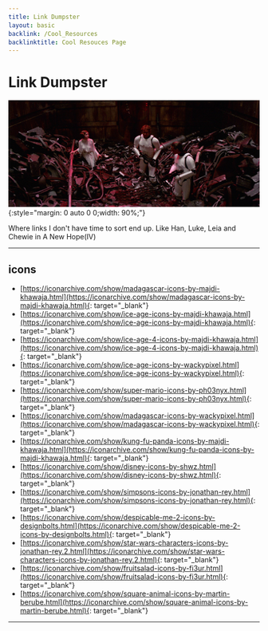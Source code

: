 ```yaml
---
title: Link Dumpster
layout: basic
backlink: /Cool_Resources
backlinktitle: Cool Resouces Page
---
```


# Link Dumpster

![garbage chute/trash compactor](/assets/images/Trash.webp){:style="margin: 0 auto 0 0;width: 90%;"}

Where links I don't have time to sort end up. Like Han, Luke, Leia and Chewie in A New Hope(IV)

---

## icons
* [https://iconarchive.com/show/madagascar-icons-by-majdi-khawaja.html](https://iconarchive.com/show/madagascar-icons-by-majdi-khawaja.html){: target="_blank"}
* [https://iconarchive.com/show/ice-age-icons-by-majdi-khawaja.html](https://iconarchive.com/show/ice-age-icons-by-majdi-khawaja.html){: target="_blank"}
* [https://iconarchive.com/show/ice-age-4-icons-by-majdi-khawaja.html](https://iconarchive.com/show/ice-age-4-icons-by-majdi-khawaja.html){: target="_blank"}
* [https://iconarchive.com/show/ice-age-icons-by-wackypixel.html](https://iconarchive.com/show/ice-age-icons-by-wackypixel.html){: target="_blank"}
* [https://iconarchive.com/show/super-mario-icons-by-ph03nyx.html](https://iconarchive.com/show/super-mario-icons-by-ph03nyx.html){: target="_blank"}
* [https://iconarchive.com/show/madagascar-icons-by-wackypixel.html](https://iconarchive.com/show/madagascar-icons-by-wackypixel.html){: target="_blank"}
* [https://iconarchive.com/show/kung-fu-panda-icons-by-majdi-khawaja.html](https://iconarchive.com/show/kung-fu-panda-icons-by-majdi-khawaja.html){: target="_blank"}
* [https://iconarchive.com/show/disney-icons-by-shwz.html](https://iconarchive.com/show/disney-icons-by-shwz.html){: target="_blank"}
* [https://iconarchive.com/show/simpsons-icons-by-jonathan-rey.html](https://iconarchive.com/show/simpsons-icons-by-jonathan-rey.html){: target="_blank"}
* [https://iconarchive.com/show/despicable-me-2-icons-by-designbolts.html](https://iconarchive.com/show/despicable-me-2-icons-by-designbolts.html){: target="_blank"}
* [https://iconarchive.com/show/star-wars-characters-icons-by-jonathan-rey.2.html](https://iconarchive.com/show/star-wars-characters-icons-by-jonathan-rey.2.html){: target="_blank"}
* [https://iconarchive.com/show/fruitsalad-icons-by-fi3ur.html](https://iconarchive.com/show/fruitsalad-icons-by-fi3ur.html){: target="_blank"}
* [https://iconarchive.com/show/square-animal-icons-by-martin-berube.html](https://iconarchive.com/show/square-animal-icons-by-martin-berube.html){: target="_blank"}

---

